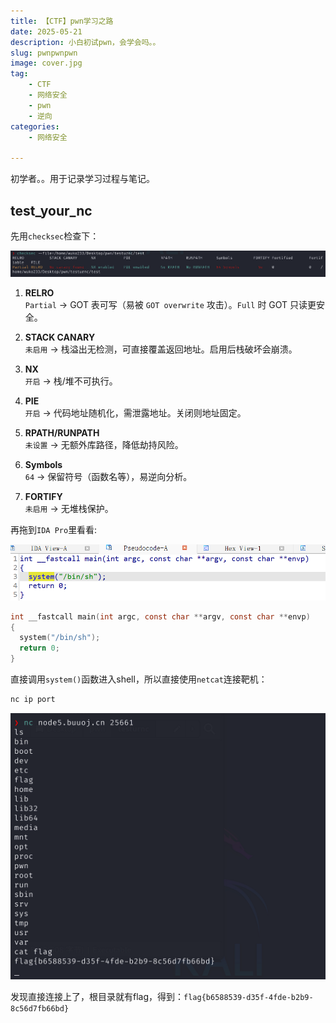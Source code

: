 ```yaml
---
title: 【CTF】pwn学习之路
date: 2025-05-21
description: 小白初试pwn，会学会吗。。
slug: pwnpwnpwn
image: cover.jpg
tag: 
    - CTF
    - 网络安全
    - pwn
    - 逆向
categories: 
    - 网络安全

---
```


初学者。。用于记录学习过程与笔记。

## test_your_nc

先用`checksec`检查下：

![checksec1](1-1.png)

1. **RELRO**  
   `Partial` → GOT 表可写（易被 `GOT overwrite` 攻击）。`Full` 时 GOT 只读更安全。

2. **STACK CANARY**  
   `未启用` → 栈溢出无检测，可直接覆盖返回地址。启用后栈破坏会崩溃。

3. **NX**  
   `开启` → 栈/堆不可执行。

4. **PIE**  
   `开启` → 代码地址随机化，需泄露地址。关闭则地址固定。

5. **RPATH/RUNPATH**  
   `未设置` → 无额外库路径，降低劫持风险。

6. **Symbols**  
   `64` → 保留符号（函数名等），易逆向分析。

7. **FORTIFY**  
   `未启用` → 无堆栈保护。

再拖到`IDA Pro`里看看:

![ida1](1-2.png)

````c
int __fastcall main(int argc, const char **argv, const char **envp)
{
  system("/bin/sh");
  return 0;
}
````

直接调用`system()`函数进入shell，所以直接使用`netcat`连接靶机：

````bash
nc ip port
````

![nc1](1-3.png)

发现直接连接上了，根目录就有flag，得到：`flag{b6588539-d35f-4fde-b2b9-8c56d7fb66bd}`